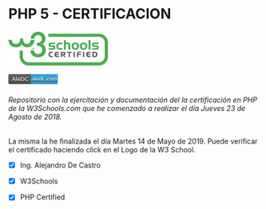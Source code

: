 # PHP 5 - CERTIFICACION 
[<img src="https://github.com/aledc7/PHP-Certification/blob/master/w3certified_logo.png?raw=true">](https://certification.w3schools.com/w3certified.asp?id=10028427)

[<img src="https://github.com/aledc7/PHP-Certification/blob/master/aledc-logo.png?raw=true">](https://aledc.com)


###### Repositorio con la ejercitación  y documentación del la certificación en PHP de la W3Schools.com que he comenzado a realizar el día Jueves 23 de Agosto de 2018.
 La misma la he finalizada el día Martes 14 de Mayo de 2019. Puede verificar el certificado haciendo click en el Logo de la W3 School.
 
 


- [x] Ing. Alejandro De Castro
- [x] W3Schools
- [x] PHP Certified


